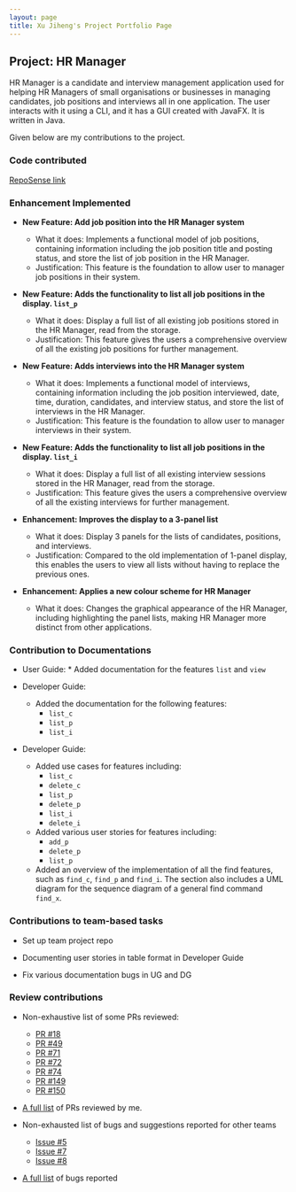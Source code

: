 ```yaml
---
layout: page
title: Xu Jiheng's Project Portfolio Page
---
```


## Project: HR Manager

HR Manager is a candidate and interview management application used for helping HR Managers of small organisations
or businesses in managing candidates, job positions and interviews all in one application.
The user interacts with it using a CLI, and it has a GUI created with JavaFX. It is written in Java.

Given below are my contributions to the project.

### Code contributed

[RepoSense link](https://nus-cs2103-ay2122s1.github.io/tp-dashboard/#breakdown=true&search=jeffzincatz)

### Enhancement Implemented

* **New Feature: Add job position into the HR Manager system**
  * What it does: Implements a functional model of job positions, containing information including the job position title and posting status, and store the list of job position in the HR Manager.
  * Justification: This feature is the foundation to allow user to manager job positions in their system.

* **New Feature: Adds the functionality to list all job positions in the display. `list_p`**
    * What it does: Display a full list of all existing job positions stored in the HR Manager, read from the storage.
    * Justification: This feature gives the users a comprehensive overview of all the existing job positions for further management.

* **New Feature: Adds interviews into the HR Manager system**
    * What it does: Implements a functional model of interviews, containing information including the job position interviewed, date, time, duration, candidates, and interview status, and store the list of interviews in the HR Manager.
    * Justification: This feature is the foundation to allow user to manager interviews in their system.

* **New Feature: Adds the functionality to list all job positions in the display. `list_i`**
    * What it does: Display a full list of all existing interview sessions stored in the HR Manager, read from the storage.
    * Justification: This feature gives the users a comprehensive overview of all the existing interviews for further management.

* **Enhancement: Improves the display to a 3-panel list**
  * What it does: Display 3 panels for the lists of candidates, positions, and interviews.
  * Justification: Compared to the old implementation of 1-panel display, this enables the users to view all lists without having to replace the previous ones.

* **Enhancement: Applies a new colour scheme for HR Manager**
  * What it does: Changes the graphical appearance of the HR Manager, including highlighting the panel lists, making HR Manager more distinct from other applications.

### Contribution to Documentations

* User Guide:
        * Added documentation for the features `list` and `view`
* Developer Guide:

    * Added the documentation for the following features:
      * `list_c`
      * `list_p`
      * `list_i`

* Developer Guide:
  * Added use cases for features including:
    * `list_c`
    * `delete_c`
    * `list_p`
    * `delete_p`
    * `list_i`
    * `delete_i`
  * Added various user stories for features including:
    * `add_p`
    * `delete_p`
    * `list_p`
  * Added an overview of the implementation of all the find features, such as `find_c`, `find_p` and `find_i`. The section also includes a UML diagram for the sequence diagram of a general find command `find_x`.

### Contributions to team-based tasks

* Set up team project repo

* Documenting user stories in table format in Developer Guide

* Fix various documentation bugs in UG and DG

### Review contributions
* Non-exhaustive list of some PRs reviewed:
  * [PR #18](https://github.com/AY2122S1-CS2103T-W13-1/tp/pull/18)
  * [PR #49](https://github.com/AY2122S1-CS2103T-W13-1/tp/pull/49)
  * [PR #71](https://github.com/AY2122S1-CS2103T-W13-1/tp/pull/71)
  * [PR #72](https://github.com/AY2122S1-CS2103T-W13-1/tp/pull/72)
  * [PR #74](https://github.com/AY2122S1-CS2103T-W13-1/tp/pull/74)
  * [PR #149](https://github.com/AY2122S1-CS2103T-W13-1/tp/pull/149)
  * [PR #150](https://github.com/AY2122S1-CS2103T-W13-1/tp/pull/150)

* [A full list](https://github.com/AY2122S1-CS2103T-W13-1/tp/pulls?q=is%3Apr+is%3Aclosed+reviewed-by%3Ajeffzincatz)
of PRs reviewed by me.

* Non-exhausted list of bugs and suggestions reported for other teams
  * [Issue #5](https://github.com/JeffZincatz/ped/issues/5)
  * [Issue #7](https://github.com/JeffZincatz/ped/issues/7)
  * [Issue #8](https://github.com/JeffZincatz/ped/issues/8)

* [A full list](https://github.com/JeffZincatz/ped/issues) of bugs reported